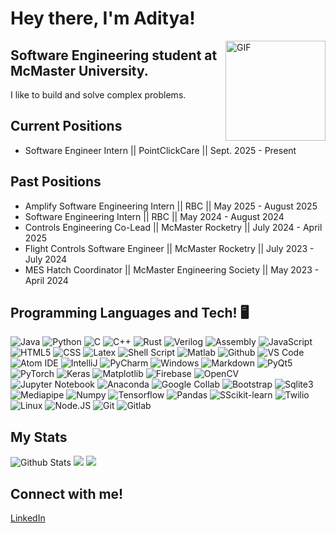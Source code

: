 # Hey there, I'm Aditya!

<img align="right" alt="GIF" height="160px" src="https://media.giphy.com/media/du3J3cXyzhj75IOgvA/giphy.gif" />

## Software Engineering student at McMaster University.

I like to build and solve complex problems.

## Current Positions
*  Software Engineer Intern || PointClickCare || Sept. 2025 - Present
  
## Past Positions
* Amplify Software Engineering Intern || RBC || May 2025 - August 2025
* Software Engineering Intern || RBC || May 2024 - August 2024
* Controls Engineering Co-Lead || McMaster Rocketry || July 2024 - April 2025
* Flight Controls Software Engineer || McMaster Rocketry || July 2023 - July 2024
* MES Hatch Coordinator || McMaster Engineering Society || May 2023 - April 2024

## Programming Languages and Tech! 🖥️
![Java](https://img.shields.io/badge/Java-%237883ff?style=for-the-badge&logo=JAVA&logoColor=%23ffffff)
![Python](https://img.shields.io/badge/Python-%2380fffb?style=for-the-badge&logo=PYTHON&logoColor=%23ffffff)
![C](https://img.shields.io/badge/C-%2378f1ff?style=for-the-badge&logo=C&logoColor=%23ffffff)
![C++](https://img.shields.io/badge/C%2B%2B-%232ed5ff?style=for-the-badge&logo=C%2B%2B&logoColor=%23ffffff)
![Rust](https://img.shields.io/badge/RUST-%23be63ff?style=for-the-badge&logo=Rust&logoColor=%23ffffff)
![Verilog](https://img.shields.io/badge/Verilog-%23ff8cd9?style=for-the-badge&logo=Verilog&logoColor=%23ffffff)
![Assembly](https://img.shields.io/badge/Assembly-%23544bb8?style=for-the-badge&logo=ARM&logoColor=%23ffffff)
![JavaScript](https://img.shields.io/badge/JavaScript-%ff3b68?style=for-the-badge&logo=JavaScript&logoColor=%23ffffff)
![HTML5](https://img.shields.io/badge/HTML5-%23ffadef?style=for-the-badge&logo=HTML5&logoColor=%23ffffff)
![CSS](https://img.shields.io/badge/CSS-%23bc7dff?style=for-the-badge&logo=CSS&logoColor=%23ffffff)
![Latex](https://img.shields.io/badge/Latex-%2382ffae?style=for-the-badge&logo=latex&logoColor=white)
![Shell Script](https://img.shields.io/badge/shell%20script-%235e00f5?style=for-the-badge&logo=BASH&logoColor=white)
![Matlab](https://img.shields.io/badge/Matlab-%238ff8ff?style=for-the-badge&logo=MathWorks&logoColor=white)
![Github](https://img.shields.io/badge/Github-%23ff006f?style=for-the-badge&logo=Github&logoColor=%23ffffff)
![VS Code](https://img.shields.io/badge/Visual%20Studio%20Code-%23e1ff9c?style=for-the-badge&logo=Visual%20Studio%20Code&logoColor=%23ffffff)
![Atom IDE](https://img.shields.io/badge/Atom%20IDE-%23002fff?style=for-the-badge&logoColor=white)
![IntelliJ](https://img.shields.io/badge/IntelliJ-%2373ffc5?style=for-the-badge&logo=intellijidea&logoColor=%23ffffff)
![PyCharm](https://img.shields.io/badge/PyCharm-%2373f1ff?style=for-the-badge&logo=PyCharm&logoColor=%23ffffff)
![Windows](https://img.shields.io/badge/Windows-%2373a4ff?style=for-the-badge&logo=Windows&logoColor=%23ffffff)
![Markdown](https://img.shields.io/badge/Markdown-%23d470ff?style=for-the-badge&logo=Markdown&logoColor=%23ffffff)
![PyQt5](https://img.shields.io/badge/PyQt5-%2300ff00?style=for-the-badge&logo=Python&logoColor=%23ffffff)
![PyTorch](https://img.shields.io/badge/PyTorch-%23000dff?style=for-the-badge&logo=pytorch&logoColor=%23ffffff)
![Keras](https://img.shields.io/badge/Keras-%23f3cfff?style=for-the-badge&logo=keras&logoColor=white)
![Matplotlib](https://img.shields.io/badge/Matplotlib-%235c21ff?style=for-the-badge&logo=matplotlib&logoColor=white)
![Firebase](https://img.shields.io/badge/Firebase-%23ffe354?style=for-the-badge&logo=Firebase&logoColor=%23ffffff)
![OpenCV](https://img.shields.io/badge/OpenCV-%23ffc954?style=for-the-badge&logo=OpenCV&logoColor=%23ffffff)
![Jupyter Notebook](https://img.shields.io/badge/Jupyter%20Notebook-%23ff99b8?style=for-the-badge&logo=jupyter&logoColor=%23ffffff)
![Anaconda](https://img.shields.io/badge/Anaconda-%23ff0044?style=for-the-badge&logo=Anaconda&logoColor=white)
![Google Collab](https://img.shields.io/badge/Google%20Collab-%23ff596a?style=for-the-badge&logo=Google&logoColor=%23ffffff)
![Bootstrap](https://img.shields.io/badge/Bootstrap-%23ff00aa?style=for-the-badge)
![Sqlite3](https://img.shields.io/badge/Sqlite3-%23ff8ce2?style=for-the-badge&logo=sqlite&logoColor=%23ffffff)
![Mediapipe](https://img.shields.io/badge/Mediapipe-%233f9e72?style=for-the-badge&logo=google&logoColor=white)
![Numpy](https://img.shields.io/badge/Numpy-%23bc5eff?style=for-the-badge&logo=Numpy&logoColor=%23ffffff)
![Tensorflow](https://img.shields.io/badge/Tensorflow-%23ee54ff?style=for-the-badge&logo=tensorflow&logoColor=white)
![Pandas](https://img.shields.io/badge/Pandas-%2300b3ff?style=for-the-badge&logo=pandas&logoColor=white)
![SScikit-learn](https://img.shields.io/badge/Sklearn-%2396eeff?style=for-the-badge&logo=scikit-learn&logoColor=%23ffffff)
![Twilio](https://img.shields.io/badge/Twilio-%2300ffb3?style=for-the-badge&logo=twilio&logoColor=white)
![Linux](https://img.shields.io/badge/Linux-%23d294ff?style=for-the-badge&logo=Linux&logoColor=white)
![Node.JS](https://img.shields.io/badge/Node.JS-%236155ab?style=for-the-badge&logo=node.js&logoColor=white)
![Git](https://img.shields.io/badge/Git-%3e00fa?style=for-the-badge&logo=git&logoColor=white)
![Gitlab](https://img.shields.io/badge/GitLab-%23950aff?style=for-the-badge&logo=gitlab&logoColor=white)



## My Stats
![Github Stats](https://github-readme-stats.vercel.app/api?username=Aditya-Tripuraneni&count_private=true&show_icons=true&theme=radical)
![](http://github-profile-summary-cards.vercel.app/api/cards/repos-per-language?username=Aditya-Tripuraneni&theme=radical)
![](http://github-profile-summary-cards.vercel.app/api/cards/most-commit-language?username=Aditya-Tripuraneni&theme=radical)


## Connect with me!
[LinkedIn](https://www.linkedin.com/in/aditya-tripuraneni-66b438240/) 



